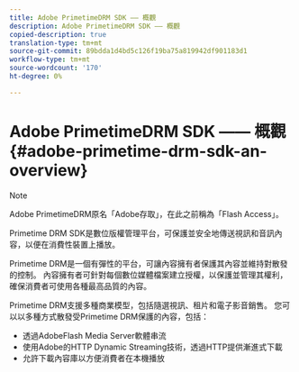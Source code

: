 ```yaml
---
title: Adobe PrimetimeDRM SDK —— 概觀
description: Adobe PrimetimeDRM SDK —— 概觀
copied-description: true
translation-type: tm+mt
source-git-commit: 89bdda1d4bd5c126f19ba75a819942df901183d1
workflow-type: tm+mt
source-wordcount: '170'
ht-degree: 0%

---
```



# Adobe PrimetimeDRM SDK —— 概觀{#adobe-primetime-drm-sdk-an-overview}

>[!NOTE]
>
>Adobe PrimetimeDRM原名「Adobe存取」，在此之前稱為「Flash Access」。

Primetime DRM SDK是數位版權管理平台，可保護並安全地傳送視訊和音訊內容，以便在消費性裝置上播放。

Primetime DRM是一個有彈性的平台，可讓內容擁有者保護其內容並維持對散發的控制。 內容擁有者可針對每個數位媒體檔案建立授權，以保護並管理其權利，確保消費者可使用各種最高品質的內容。

Primetime DRM支援多種商業模型，包括隨選視訊、租片和電子影音銷售。 您可以以多種方式散發受Primetime DRM保護的內容，包括：

* 透過AdobeFlash Media Server軟體串流
* 使用Adobe的HTTP Dynamic Streaming技術，透過HTTP提供漸進式下載
* 允許下載內容庫以方便消費者在本機播放

